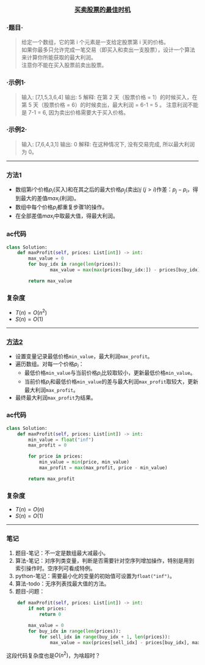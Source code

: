 ### <center> [买卖股票的最佳时机](https://leetcode-cn.com/problems/best-time-to-buy-and-sell-stock) </center>

### ·题目·
> 给定一个数组，它的第 i 个元素是一支给定股票第 i 天的价格。  
> 如果你最多只允许完成一笔交易（即买入和卖出一支股票），设计一个算法来计算你所能获取的最大利润。  
> 注意你不能在买入股票前卖出股票。

### ·示例1·
> 输入: [7,1,5,3,6,4]
> 输出: 5
> 解释: 在第 2 天（股票价格 = 1）的时候买入，在第 5 天（股票价格 = 6）的时候卖出，最大利润 = 6-1 = 5 。
     注意利润不能是 7-1 = 6, 因为卖出价格需要大于买入价格。

### ·示例2·
> 输入: [7,6,4,3,1]
> 输出: 0
> 解释: 在这种情况下, 没有交易完成, 所以最大利润为 0。

---

### 方法1
+ 数组第$i$个价格$p_i$(买入)和在其之后的最大价格$p_j$(卖出)$j$ ($j > i$)作差：$p_j - p_i$，得到最大的差值$max_i$(利润)。
+ 数组中每个价格$p_i$都重复步骤1的操作。
+ 在全部差值$max_i$中取最大值，得最大利润。

### ac代码
```py
class Solution:
    def maxProfit(self, prices: List[int]) -> int:
        max_value = 0
        for buy_idx in range(len(prices)):
                max_value = max(max(prices[buy_idx:]) - prices[buy_idx], max_value)

        return max_value
```

### 复杂度
+ $T(n) = O(n^2)$
+ $S(n) = O(1)$

---

### [方法2](https://leetcode-cn.com/problems/best-time-to-buy-and-sell-stock/solution/gu-piao-wen-ti-python3-c-by-z1m/)
+ 设置变量记录最低价格`min_value`，最大利润`max_profit`。
+ 遍历数组。对每一个价格$p_i$：
  + 最低价格`min_value`与当前价格$p_i$比较取较小，更新最低价格`min_value`。
  + 当前价格$p_i$和最低价格`min_value`的差与最大利润`max_profit`取较大，更新最大利润`max_profit`。
+ 最终最大利润`max_profit`为结果。

### ac代码
```py
class Solution:
    def maxProfit(self, prices: List[int]) -> int:
        min_value = float("inf")
        max_profit = 0

        for price in prices:
            min_value = min(price, min_value)
            max_profit = max(max_profit, price - min_value)

        return max_profit
```

### 复杂度
+ $T(n) = O(n)$
+ $S(n) = O(1)$

---

### 笔记
1. 题目-笔记：不一定是数组最大减最小。
2. 算法-笔记：对序列类变量，判断是否需要针对空序列增加操作，特别是用到索引操作时。空序列可看成特例。
3. python-笔记：需要最小化的变量的初始值可设置为`float("inf")`。
4. 算法-todo：无序列表找最大值的方法。
5. 题目-问题：
```py
    def maxProfit(self, prices: List[int]) -> int:
        if not prices:
            return 0

        max_value = 0
        for buy_idx in range(len(prices)):
            for sell_idx in range(buy_idx + 1, len(prices)):
                max_value = max(prices[sell_idx] - prices[buy_idx], max_value)
```
这段代码复杂度也是$O(n^2)$，为啥超时？
